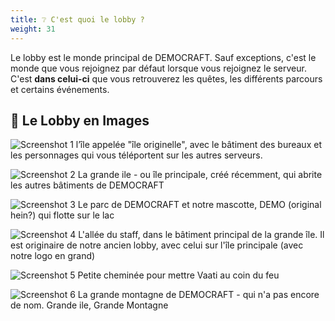 ```yaml
---
title: ❔ C'est quoi le lobby ?
weight: 31
---
```


Le lobby est le monde principal de DEMOCRAFT. Sauf exceptions, c'est le monde que vous rejoignez par défaut lorsque vous rejoignez le serveur. C'est **dans celui-ci** que vous retrouverez les quêtes, les différents parcours et certains événements.

## 📸 Le Lobby en Images

![Screenshot 1](https://docs.democraft.fr/lobby/1.jpeg)
l’île appelée "île originelle", avec le bâtiment des bureaux et les personnages qui vous téléportent sur les autres serveurs.

![Screenshot 2](https://docs.democraft.fr/lobby/2.jpeg)
La grande ile - ou île principale, créé récemment, qui abrite les autres bâtiments de DEMOCRAFT

![Screenshot 3](https://docs.democraft.fr/lobby/3.jpeg)
Le parc de DEMOCRAFT et notre mascotte, DEMO (original hein?) qui flotte sur le lac

![Screenshot 4](https://docs.democraft.fr/lobby/4.jpeg)
L'allée du staff, dans le bâtiment principal de la grande île. Il est originaire de notre ancien lobby, avec celui sur l'île principale (avec notre logo en grand)

![Screenshot 5](https://docs.democraft.fr/lobby/5.jpeg)
Petite cheminée pour mettre Vaati au coin du feu

![Screenshot 6](https://docs.democraft.fr/lobby/6.jpeg)
La grande montagne de DEMOCRAFT - qui n'a pas encore de nom. Grande ile, Grande Montagne